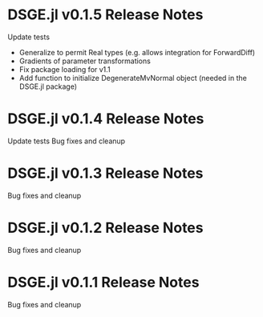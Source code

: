 # DSGE.jl v0.1.5 Release Notes
Update tests
- Generalize to permit Real types (e.g. allows integration for ForwardDiff)
- Gradients of parameter transformations
- Fix package loading for v1.1
- Add function to initialize DegenerateMvNormal object (needed in the DSGE.jl package)

# DSGE.jl v0.1.4 Release Notes
Update tests
Bug fixes and cleanup

# DSGE.jl v0.1.3 Release Notes
Bug fixes and cleanup

# DSGE.jl v0.1.2 Release Notes
Bug fixes and cleanup

# DSGE.jl v0.1.1 Release Notes
Bug fixes and cleanup

